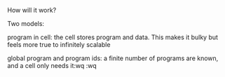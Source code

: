 How will it work?

Two models:

program in cell: the cell stores program and data. This makes it bulky
but feels more true to infinitely scalable

global program and program ids: a finite number of programs are known,
and a cell only needs it:wq
:wq
